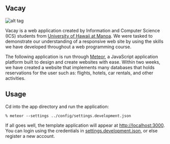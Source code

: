 ## Vacay

![alt tag](https://github.com/theVacay/vacay/blob/master/doc/homepage.png?raw=true)

Vacay is a web application created by Information and Computer Science (ICS) students from [University of Hawaii at Manoa](https://www.hawaii.edu).  We were tasked to demonstrate our understanding of a responsive web site by using the skills we have developed throughout a web programming course.

The following application is run through [Meteor](https://www.meteor.com), a JavaScript application platform built to design and create websites with ease.  Within two weeks, we have created a website that implements many databases that holds reservations for the user such as: flights, hotels, car rentals, and other activities.

## Usage

Cd into the app directory and run the application:

```
% meteor --settings ../config/settings.development.json
```

If all goes well, the template application will appear at [http://localhost:3000](http://localhost:3000).  You can login using the credentials in [settings.development.json](https://github.com/ics-software-engineering/meteor-application-template/blob/master/config/settings.development.json), or else register a new account.





